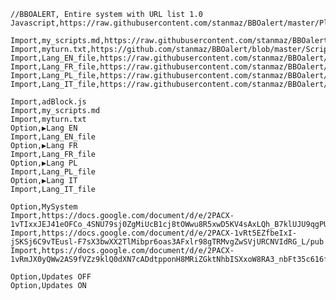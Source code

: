     //BBOALERT, Entire system with URL list 1.0
    Javascript,https://raw.githubusercontent.com/stanmaz/BBOalert/master/Plugins/stanmazPlugin.js
    
    Import,my_scripts.md,https://raw.githubusercontent.com/stanmaz/BBOalert/master/Systems/stanmaz/my_scripts.md
    Import,myturn.txt,https://github.com/stanmaz/BBOalert/blob/master/Scripts/test/myturn.txt
    Import,Lang_EN_file,https://raw.githubusercontent.com/stanmaz/BBOalert/master/Systems/stanmaz/lang_en.md
    Import,Lang_FR_file,https://raw.githubusercontent.com/stanmaz/BBOalert/master/Systems/stanmaz/lang_fr.md
    Import,Lang_PL_file,https://raw.githubusercontent.com/stanmaz/BBOalert/master/Systems/stanmaz/lang_pl.md
    Import,Lang_IT_file,https://raw.githubusercontent.com/stanmaz/BBOalert/master/Systems/stanmaz/lang_it.md
    
    Import,adBlock.js
    Import,my_scripts.md
    Import,myturn.txt
    Option,▶Lang EN
    Import,Lang_EN_file
    Option,▶Lang FR
    Import,Lang_FR_file
    Option,▶Lang PL
    Import,Lang_PL_file
    Option,▶Lang IT
    Import,Lang_IT_file

    Option,MySystem
    Import,https://docs.google.com/document/d/e/2PACX-1vTIxxJEJ41eOFCo_4SNU79sj0ZgMiUcB1cj8tOWwu8R5xwD5KV4sAxLQh_B7klUJU9qgPUh5rRmixYO/pub
    Import,https://docs.google.com/document/d/e/2PACX-1vRt5EZfbeIxI-jSKSj6C9vTEusl-F7sX3bwXX2TlMibpr6oas3AFxlr98gTRMvgZwSVjURCNVIdRG_L/pub
    Import,https://docs.google.com/document/d/e/2PACX-1vRmJX0yQWw2AS9fVZz9klQ0dXN7cADdtpponH8MRiZGktNhbISXxoW8RA3_nbFt35c616f6BYf2y2aQ/pub

    Option,Updates OFF
    Option,Updates ON
